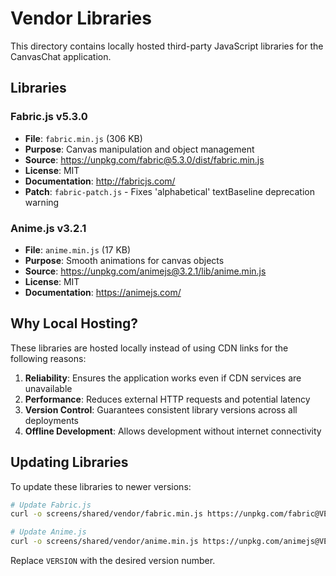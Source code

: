 # Vendor Libraries

This directory contains locally hosted third-party JavaScript libraries for the CanvasChat application.

## Libraries

### Fabric.js v5.3.0
- **File**: `fabric.min.js` (306 KB)
- **Purpose**: Canvas manipulation and object management
- **Source**: https://unpkg.com/fabric@5.3.0/dist/fabric.min.js
- **License**: MIT
- **Documentation**: http://fabricjs.com/
- **Patch**: `fabric-patch.js` - Fixes 'alphabetical' textBaseline deprecation warning

### Anime.js v3.2.1
- **File**: `anime.min.js` (17 KB)
- **Purpose**: Smooth animations for canvas objects
- **Source**: https://unpkg.com/animejs@3.2.1/lib/anime.min.js
- **License**: MIT
- **Documentation**: https://animejs.com/

## Why Local Hosting?

These libraries are hosted locally instead of using CDN links for the following reasons:

1. **Reliability**: Ensures the application works even if CDN services are unavailable
2. **Performance**: Reduces external HTTP requests and potential latency
3. **Version Control**: Guarantees consistent library versions across all deployments
4. **Offline Development**: Allows development without internet connectivity

## Updating Libraries

To update these libraries to newer versions:

```bash
# Update Fabric.js
curl -o screens/shared/vendor/fabric.min.js https://unpkg.com/fabric@VERSION/dist/fabric.min.js

# Update Anime.js
curl -o screens/shared/vendor/anime.min.js https://unpkg.com/animejs@VERSION/lib/anime.min.js
```

Replace `VERSION` with the desired version number.


